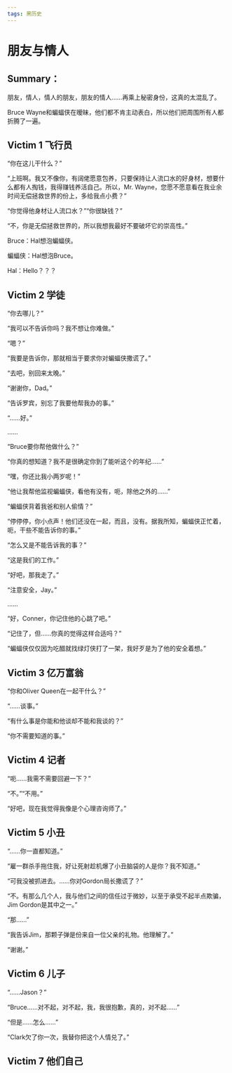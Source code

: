 ```yaml
---
tags: 黑历史
---
```


# 朋友与情人

## Summary：

朋友，情人，情人的朋友，朋友的情人……再乘上秘密身份，这真的太混乱了。

Bruce Wayne和蝙蝠侠在暧昧，他们都不肯主动表白，所以他们把周围所有人都折腾了一遍。

## Victim 1 飞行员

“你在这儿干什么？”

“上班啊。我又不像你，有阔佬愿意包养，只要保持让人流口水的好身材，想要什么都有人掏钱，我得赚钱养活自己。所以，Mr. Wayne，您愿不愿意看在我业余时间无偿拯救世界的份上，多给我点小费？”

“你觉得他身材让人流口水？”“你很缺钱？”

“不，你是无偿拯救世界的，所以我想我最好不要破坏它的崇高性。”

Bruce：Hal想泡蝙蝠侠。

蝙蝠侠：Hal想泡Bruce。

Hal：Hello？？？

## Victim 2 学徒

“你去哪儿？”

“我可以不告诉你吗？我不想让你难做。”

“嗯？”

“我要是告诉你，那就相当于要求你对蝙蝠侠撒谎了。”

“去吧，别回来太晚。”

“谢谢你，Dad。”

“告诉罗宾，别忘了我要他帮我办的事。”

“……好。”

……

“Bruce要你帮他做什么？”

“你真的想知道？我不是很确定你到了能听这个的年纪……”

“嘿，你还比我小两岁呢！”

“他让我帮他监视蝙蝠侠，看他有没有，呃，除他之外的……”

“蝙蝠侠背着我爸和别人偷情？”

“停停停，你小点声！他们还没在一起，而且，没有。据我所知，蝙蝠侠正忙着，呃，干些不能告诉你的事。”

“怎么又是不能告诉我的事？”

“这是我们的工作。”

“好吧，那我走了。”

“注意安全，Jay。”

……

“好，Conner，你记住他的心跳了吧。”

“记住了，但……你真的觉得这样合适吗？”

“蝙蝠侠仅仅因为吃醋就找绿灯侠打了一架，我好歹是为了他的安全着想。”

## Victim 3 亿万富翁

“你和Oliver Queen在一起干什么？”

“……谈事。”

“有什么事是你能和他谈却不能和我谈的？”

“你不需要知道的事。”

## Victim 4 记者

“呃……我需不需要回避一下？”

“不。”“不用。”

“好吧，现在我觉得我像是个心理咨询师了。”

## Victim 5 小丑

“……你一直都知道。”

“雇一群杀手拖住我，好让死射趁机爆了小丑脑袋的人是你？我不知道。”

“可我没被抓进去。……你对Gordon局长撒谎了？”

“不。有那么几个人，我与他们之间的信任过于微妙，以至于承受不起半点欺骗，Jim Gordon是其中之一。”

“那……”

“我告诉Jim，那颗子弹是份来自一位父亲的礼物。他理解了。”

“谢谢。”

## Victim 6 儿子

“……Jason？”

“Bruce……对不起，对不起，我，我很抱歉，真的，对不起……”

“但是……怎么……”

“Clark欠了你一次，我替你把这个人情兑了。”

## Victim 7 他们自己
